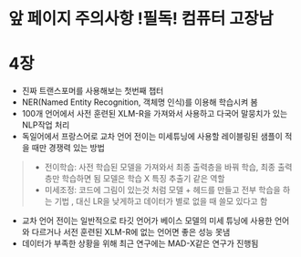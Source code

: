 # 앞 페이지 주의사항 !필독! 컴퓨터 고장남    

# 4장
* 진짜 트랜스포머를 사용해보는 첫번째 챕터
* NER(Named Entity Recognition, 객체명 인식)를 이용해 학습시켜 봄
* 100개 언어에서 사전 훈련된 XLM-R을 가져와서 사용하고 다국어 말뭉치가 있는 NLP작업 처리
* 독일어에서 프랑스어로 교차 언어 전이는 미세튜닝에 사용할 레이블링된 샘플이 적을 때만 경쟁력 있는 방법
> * 전이학습: 사전 학습된 모델을 가져와서 최종 출력층을 바꿔 학습, 최종 출력층만 학습하면 됨 모델은 학습 X 특징 추출기 같은 역할
> * 미세조정: 코드에 그림이 있는것 처럼 모델 + 헤드를 만들고 전부 학습을 하는 기법 , 대신 LR을 낮게하고 데이터가 별로 없을 때 쓸모 있다고 함
* 교차 언어 전이는 일반적으로 타깃 언어가 베이스 모델의 미세 튜닝에 사용한 언어와 다르거나 서전 훈련된 XLM-R에 없는 언어면 좋은 성능 못냄
* 데이터가 부족한 상황을 위해 최근 연구에는 MAD-X같은 연구가 진행됨 
